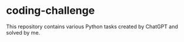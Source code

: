 # coding-challenge
This repository contains various Python tasks created by ChatGPT and solved by me.
